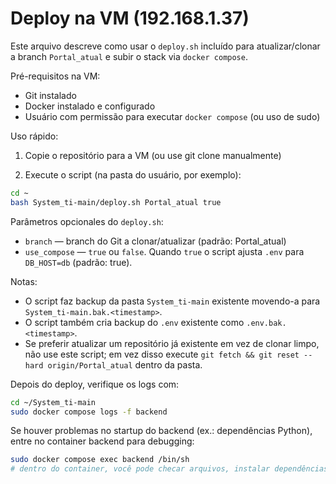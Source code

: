 # Deploy na VM (192.168.1.37)

Este arquivo descreve como usar o `deploy.sh` incluído para atualizar/clonar a branch `Portal_atual` e subir o stack via `docker compose`.

Pré-requisitos na VM:
- Git instalado
- Docker instalado e configurado
- Usuário com permissão para executar `docker compose` (ou uso de sudo)

Uso rápido:

1. Copie o repositório para a VM (ou use git clone manualmente)

2. Execute o script (na pasta do usuário, por exemplo):

```bash
cd ~
bash System_ti-main/deploy.sh Portal_atual true
```

Parâmetros opcionales do `deploy.sh`:
- `branch` — branch do Git a clonar/atualizar (padrão: Portal_atual)
- `use_compose` — `true` ou `false`. Quando `true` o script ajusta `.env` para `DB_HOST=db` (padrão: true).

Notas:
- O script faz backup da pasta `System_ti-main` existente movendo-a para `System_ti-main.bak.<timestamp>`.
- O script também cria backup do `.env` existente como `.env.bak.<timestamp>`.
- Se preferir atualizar um repositório já existente em vez de clonar limpo, não use este script; em vez disso execute `git fetch && git reset --hard origin/Portal_atual` dentro da pasta.

Depois do deploy, verifique os logs com:

```bash
cd ~/System_ti-main
sudo docker compose logs -f backend
```

Se houver problemas no startup do backend (ex.: dependências Python), entre no container backend para debugging:

```bash
sudo docker compose exec backend /bin/sh
# dentro do container, você pode checar arquivos, instalar dependências, rodar uvicorn manualmente etc.
```
